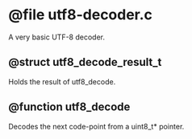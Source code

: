 # @file utf8-decoder.c

A very basic UTF-8 decoder.
 
## @struct utf8_decode_result_t

Holds the result of utf8_decode.
 
## @function utf8_decode

Decodes the next code-point from a uint8_t* pointer.
 

